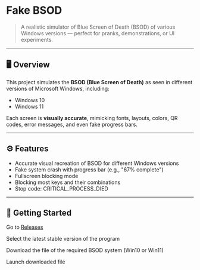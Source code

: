 # Fake BSOD

> A realistic simulator of Blue Screen of Death (BSOD) of various Windows versions — perfect for pranks, demonstrations, or UI experiments.

---

## 🖥️ Overview

This project simulates the **BSOD (Blue Screen of Death)** as seen in different versions of Microsoft Windows, including:

- Windows 10  
- Windows 11  

Each screen is **visually accurate**, mimicking fonts, layouts, colors, QR codes, error messages, and even fake progress bars.

---

## ⚙️ Features

- Accurate visual recreation of BSOD for different Windows versions
- Fake system crash with progress bar (e.g., "67% complete")
- Fullscreen blocking mode
- Blocking most keys and their combinations
- Stop code: CRITICAL_PROCESS_DIED

---

## 🚀 Getting Started

Go to [Releases](https://github.com/Conteek/FakeBSOD/releases)

Select the latest stable version of the program

Download the file of the required BSOD system (Win10 or Win11)

Launch downloaded file
